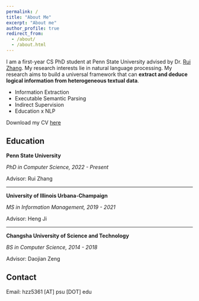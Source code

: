 ```yaml
---
permalink: /
title: "About Me"
excerpt: "About me"
author_profile: true
redirect_from: 
  - /about/
  - /about.html
---
```


I am a first-year CS PhD student at Penn State University advised by Dr. [Rui Zhang](https://ryanzhumich.github.io/). My research interests lie in natural language processing. My research aims to build a universal framework that can **extract and deduce logical information from heterogeneous textual data**.

- Information Extraction
- Executable Semantic Parsing
- Indirect Supervision
- Education x NLP

<!-- its improvement or its applications in computational social science and learning science.  -->

<!-- I'm currently a member of [BLENDER Lab](http://blender.cs.illinois.edu/) and working on relation extraction. The projects I’ve worked on include fake news detection, news attribute verification, knowledge graph construction, event detection, etc. -->


<!-- Due to my severe health condition, I have worked from home for over 3 years since 2017 so I’m pretty good at it. If you need help with working from home, chat with me, maybe I can enlighten you.  -->


<!-- After a long-term treatment, I have finally recovered and resumed my life. I’m now looking for an **internship** or a **full-time job** in machine learning, deep learning or similar fields. In the long run, I’m looking to join a **Ph.D. program** in NLP or related fields. If you need someone to collaborate and think I can be a good fit, send me an email and I’d be happy to work with you! -->

<!-- Fun facts about me: I like road trips and have travelled to 5 states the last summer. I’m color blind but I paint, sometimes. I love cats (but have none) and mechanical keyboards (and have 3)! -->



<!-- , advised by Professor Heng Ji. Prior to joining BLENDER at UIUC, I received my bachelor’s degree in computer science at CSUST, where I was supervised by Dr. Zeng. -->

Download my CV [here](https://windchimeran.github.io/files/Haoran_Zhang_CV.pdf)

<!-- ## Research Stories

  <!-- ### Joint Extraction of Entities and Relations (JERE) -->

  <!-- Joint Extraction of Entities and Relations (JERE) task is to extract entity-relation triplets from the plain text, usually in a supervised setting, e.g.,  -->
  <!-- > Obama graduated from Columbia University and Harvard Law School, and he was the president of the Harvard Law Review.
  ->
  > [(Obama, graduate_from, Columbia University), (Obama, graduate_from, Harvard Law School), (Obama, president_of, Harvard Law Review)] -->
  
  <!-- At first, we reproduced a machine-translation-like baseline, [CopyRE](https://www.aclweb.org/anthology/P18-1047.pdf), which "translated" the sentence to triplets via Seq2Seq. CopyRE found an entity by predicting its position in the original sentence, and a relation by predicting from a predefined set. 
  When reproducing the CopyRE on the NYT dataset, we noticed the model weiredly relied on a mask for entity extraction:
  - With mask: F1 scores is as expected.
  - Without mask: F1 scores is down to 0. -->
  
  <!-- We then dug into the codes and equations and found a linear-algebra mistake hidden behind the codes ... We solved it and created a new system called [CopyMTL](https://arxiv.org/pdf/1911.10438.pdf), which was accepted by **AAAI 2020**.

  We deployed CopyMTL to a large-scale JERE dataset, DuIE. However, CopyMTL got a very low score (CopyMTL = 40+, others = 70+). We dug deeper into the root by doing error analysis on the outputs, and found that the performance decreased while the number of triplets per sentence increased. After ruling out other possible explanations, we thought of the notorious exposure bias problem in machine translation, which may be the culprit altering the extraction results. If the length of output sequence can be reduced, the effect of exposure bias can be mitigated ... Finally we solved it by turning the sequence to an Unordered-Multi-Tree, and built a new system, [Seq2UMTree](https://arxiv.org/pdf/2009.07503.pdf). This paper was accpepted by **Findings of EMNLP 2020**.

  Seq2UMTree is not perfect. We find that there are still some errors caused by the shortage of relations and linguistic patterns in the training set. We are working on building a better system and would love to chat about it. If you are interested, maybe we can have Zoom coffee! --> 



<!-- ## Paper and Manuscript

(\* refers to equal contribution) -->



<!-- - <u>Ranran Haoran Zhang</u>\*, Qianying Liu\*, Aysa Xuemo Fan, Heng Ji, Daojian Zeng, Fei Cheng, Daisuke Kawahara, Sadao Kurohashi, **Minimize Exposure Bias of Seq2Seq Models in Joint Entity and Relation Extraction**. EMNLP2020 Findings. Preprint [here](https://arxiv.org/pdf/2009.07503.pdf).

- Qingyun Wang, Manling Li, Xuan Wang, Nikolaus Parulian, Guangxing Han, Jiawei Ma, Jingxuan Tu, Ying Lin, <u>Ranran Haoran Zhang</u>, Weili Liu, Aabhas Chauhan, Yingjun Guan, Bangzheng Li, Ruisong Li, Xiangchen Song, Heng Ji, Jiawei Han, Shih-Fu Chang, James Pustejovsky, David Liem, Ahmed Elsayed, Martha Palmer, Jasmine Rah, Cynthia Schneider, Boyan Onyshkevych. **COVID-19 Literature Knowledge Graph Construction and Drug Repurposing Report Generation**. Preprint [here](https://arxiv.org/pdf/2007.00576.pdf).

- Daojian Zeng\*, <u>Ranran Haoran Zhang</u>\*, Qianying Liu, **CopyMTL: Copy Mechanism for Joint Extraction of Entities and Relations
with Multi-Task Learning**. AAAI, 2020. Retrieved from [here](https://arxiv.org/pdf/1911.10438.pdf). -->

## Education
**Penn State University**

*PhD in Computer Science, 2022  - Present*

Advisor: Rui Zhang

------
**University of Illinois Urbana-Champaign**

*MS in Information Management, 2019 - 2021*

Advisor: Heng Ji

------


**Changsha University of Science and Technology**

*BS in Computer Science, 2014 - 2018*

Advisor: Daojian Zeng

## Contact

Email: hzz5361 [AT] psu [DOT] edu
